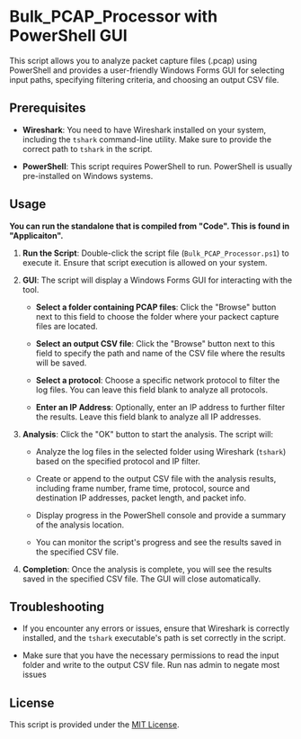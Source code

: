 # Bulk_PCAP_Processor with PowerShell GUI

This script allows you to analyze packet capture files (.pcap) using PowerShell and provides a user-friendly Windows Forms GUI for selecting input paths, specifying filtering criteria, and choosing an output CSV file.

## Prerequisites

- **Wireshark**: You need to have Wireshark installed on your system, including the `tshark` command-line utility. Make sure to provide the correct path to `tshark` in the script.

- **PowerShell**: This script requires PowerShell to run. PowerShell is usually pre-installed on Windows systems.

## Usage

**You can run the standalone that is compiled from "Code". This is found in "Applicaiton".**

1. **Run the Script**: Double-click the script file (`Bulk_PCAP_Processor.ps1`) to execute it. Ensure that script execution is allowed on your system.

2. **GUI**: The script will display a Windows Forms GUI for interacting with the tool.

   - **Select a folder containing PCAP files**: Click the "Browse" button next to this field to choose the folder where your packect capture files are located.

   - **Select an output CSV file**: Click the "Browse" button next to this field to specify the path and name of the CSV file where the results will be saved.

   - **Select a protocol**: Choose a specific network protocol to filter the log files. You can leave this field blank to analyze all protocols.

   - **Enter an IP Address**: Optionally, enter an IP address to further filter the results. Leave this field blank to analyze all IP addresses.

3. **Analysis**: Click the "OK" button to start the analysis. The script will:

   - Analyze the log files in the selected folder using Wireshark (`tshark`) based on the specified protocol and IP filter.

   - Create or append to the output CSV file with the analysis results, including frame number, frame time, protocol, source and destination IP addresses, packet length, and packet info.

   - Display progress in the PowerShell console and provide a summary of the analysis location.

   - You can monitor the script's progress and see the results saved in the specified CSV file.

4. **Completion**: Once the analysis is complete, you will see the results saved in the specified CSV file. The GUI will close automatically.

## Troubleshooting

- If you encounter any errors or issues, ensure that Wireshark is correctly installed, and the `tshark` executable's path is set correctly in the script.

- Make sure that you have the necessary permissions to read the input folder and write to the output CSV file. Run nas admin to negate most issues

## License

This script is provided under the [MIT License](LICENSE).
